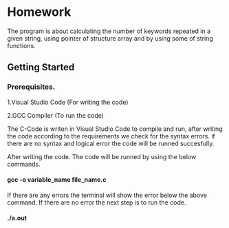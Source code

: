 # Homework

The program is about calculating the number of keywords repeated in a given string, using pointer of structure array and by using some of string functions.

## Getting Started

### Prerequisites.

   1.Visual Studio Code (For writing the code)
   
   2.GCC Compiler (To run the code)
   
   The C-Code is writen in Visual Studio Code to compile and run, after writing the code according to the requirements we check for the syntax errors. if there are no syntax and logical error the code will be runned succesfully. 
   
After writing the code. The code will be runned by using the below commands. 

#### gcc -o variable_name file_name.c

If there are any errors the terminal will show the error below the above command. If there are no error the next step is to run the code. 

#### ./a.out 




